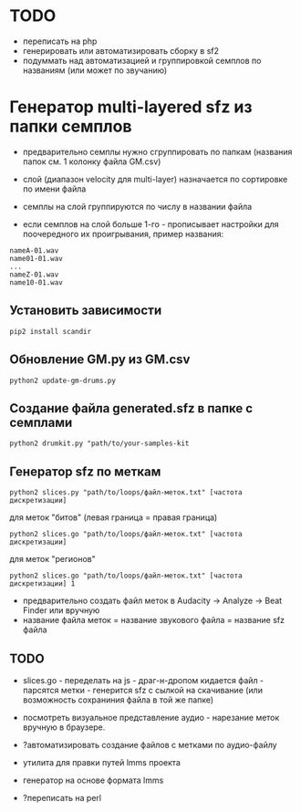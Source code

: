 
# TODO

- переписать на php
- генерировать или автоматизировать сборку в sf2
- подуммать над автоматизацией и группировкой семплов по названиям (или может по звучанию)

# Генератор multi-layered sfz из папки семплов

- предварительно семплы нужно сгруппировать по папкам (названия папок см. 1 колонку файла GM.csv)

- слой (диапазон velocity для multi-layer) назначается по сортировке по имени файла

- семплы на слой группируются по числу в названии файла

- если семплов на слой больше 1-го - прописывает настройки для поочередного их проигрывания, 
пример названия:
```
nameA-01.wav
name01-01.wav
... 
nameZ-01.wav
name10-01.wav
```

## Установить зависимости

`pip2 install scandir`

## Обновление GM.py из GM.csv

`python2 update-gm-drums.py`

## Создание файла generated.sfz в папке с семплами

`python2 drumkit.py "path/to/your-samples-kit`

## Генератор sfz по меткам

`python2 slices.py "path/to/loops/файл-меток.txt" [частота дискретизации]`

для меток "битов" (левая граница = правая граница)

`python2 slices.go "path/to/loops/файл-меток.txt" [частота дискретизации]`

для меток "регионов"

`python2 slices.go "path/to/loops/файл-меток.txt" [частота дискретизации] 1`

- предварительно создать файл меток в Audacity -> Analyze -> Beat Finder или вручную
- название файла меток = название звукового файла = название sfz файла

## TODO

- slices.go - переделать на js - драг-н-дропом кидается файл - парсятся метки - генерится sfz c сылкой на скачивание (или возможность сохраниния файла в той же папке)
+ посмотреть визуальное представление аудио - нарезание меток вручную в браузере.
- ?автоматизировать создание файлов с метками по аудио-файлу

- утилита для правки путей lmms проекта

- генератор на основе формата lmms

- ?переписать на perl
